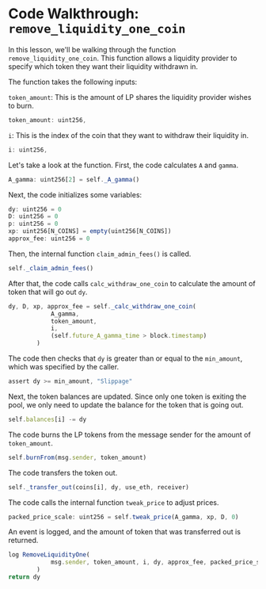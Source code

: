 # Code Walkthrough: `remove_liquidity_one_coin`

In this lesson, we'll be walking through the function `remove_liquidity_one_coin`. This function allows a liquidity provider to specify which token they want their liquidity withdrawn in.

The function takes the following inputs:

`token_amount`: This is the amount of LP shares the liquidity provider wishes to burn.
```javascript
token_amount: uint256,
```
`i`: This is the index of the coin that they want to withdraw their liquidity in.
```javascript
i: uint256,
```

Let's take a look at the function. First, the code calculates `A` and `gamma`.

```javascript
A_gamma: uint256[2] = self._A_gamma()
```

Next, the code initializes some variables:

```javascript
dy: uint256 = 0
D: uint256 = 0
p: uint256 = 0
xp: uint256[N_COINS] = empty(uint256[N_COINS])
approx_fee: uint256 = 0
```

Then, the internal function `claim_admin_fees()` is called.

```javascript
self._claim_admin_fees()
```

After that, the code calls `calc_withdraw_one_coin` to calculate the amount of token that will go out `dy`.
```javascript
dy, D, xp, approx_fee = self._calc_withdraw_one_coin(
            A_gamma,
            token_amount,
            i,
            (self.future_A_gamma_time > block.timestamp)
        )
```

The code then checks that `dy` is greater than or equal to the `min_amount`, which was specified by the caller.
```javascript
assert dy >= min_amount, "Slippage"
```

Next, the token balances are updated. Since only one token is exiting the pool, we only need to update the balance for the token that is going out.
```javascript
self.balances[i] -= dy
```

The code burns the LP tokens from the message sender for the amount of `token_amount`.
```javascript
self.burnFrom(msg.sender, token_amount)
```

The code transfers the token out.
```javascript
self._transfer_out(coins[i], dy, use_eth, receiver)
```
The code calls the internal function `tweak_price` to adjust prices.
```javascript
packed_price_scale: uint256 = self.tweak_price(A_gamma, xp, D, 0)
```

An event is logged, and the amount of token that was transferred out is returned.

```javascript
log RemoveLiquidityOne(
            msg.sender, token_amount, i, dy, approx_fee, packed_price_scale
        )
return dy
```

